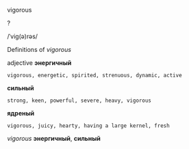 vigorous

?

/ˈviɡ(ə)rəs/

Definitions of _vigorous_

adjective
**энергичный**

    vigorous, energetic, spirited, strenuous, dynamic, active
**сильный**

    strong, keen, powerful, severe, heavy, vigorous
**ядреный**

    vigorous, juicy, hearty, having a large kernel, fresh

_vigorous_
**энергичный**, **сильный**